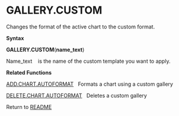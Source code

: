 # GALLERY.CUSTOM

Changes the format of the active chart to the custom format.

**Syntax**

**GALLERY.CUSTOM**(**name\_text**)

Name\_text&nbsp;&nbsp;&nbsp;&nbsp;is the name of the custom template you
want to apply.

**Related Functions**

[ADD.CHART.AUTOFORMAT](ADD.CHART.AUTOFORMAT.md)&nbsp;&nbsp;&nbsp;Formats a chart using a custom
gallery

[DELETE.CHART.AUTOFORMAT](DELETE.CHART.AUTOFORMAT.md)&nbsp;&nbsp;&nbsp;Deletes a custom gallery



Return to [README](README.md#G)

